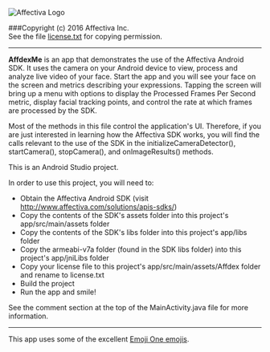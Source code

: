 ![Affectiva Logo](http://developer.affectiva.com/images/logo.png)

###Copyright (c) 2016 Affectiva Inc. <br> See the file [license.txt](license.txt) for copying permission.

*****************************

**AffdexMe** is an app that demonstrates the use of the Affectiva Android SDK.  It uses the camera on your Android device to view, process and analyze live video of your face. Start the app and you will see your face on the screen and metrics describing your expressions. Tapping the screen will bring up a menu with options to display the Processed Frames Per Second metric, display facial tracking points, and control the rate at which frames are processed by the SDK.

Most of the methods in this file control the application's UI. Therefore, if you are just interested in learning how the Affectiva SDK works, you will find the calls relevant to the use of the SDK in the initializeCameraDetector(), startCamera(), stopCamera(), and onImageResults() methods.

This is an Android Studio project.

In order to use this project, you will need to:
- Obtain the Affectiva Android SDK (visit http://www.affectiva.com/solutions/apis-sdks/)
- Copy the contents of the SDK's assets folder into this project's app/src/main/assets folder
- Copy the contents of the SDK's libs folder into this project's app/libs folder
- Copy the armeabi-v7a folder (found in the SDK libs folder) into this project's app/jniLibs folder
- Copy your license file to this project's app/src/main/assets/Affdex folder and rename to license.txt
- Build the project
- Run the app and smile!

See the comment section at the top of the MainActivity.java file for more information.

***

This app uses some of the excellent [Emoji One emojis](http://emojione.com).
